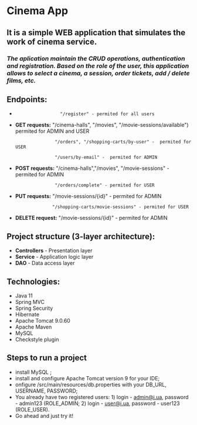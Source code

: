 # Cinema App 

## It is a simple WEB application that simulates the work of cinema service. 
### *The aplication maintain the CRUD operations, authentication and registration. Based on the role of the user, this application allows to select a cinema, a session, order tickets, add / delete films, etc.* ###

## Endpoints:
-                      "/register" - permited for all users
- **GET requests:**    "/cinema-halls", "/movies", "/movie-sessions/available") permited for ADMIN and USER 

                     "/orders", "/shopping-carts/by-user" -  permited for USER
								 
                     "/users/by-email" -  permited for ADMIN
								 
- **POST requests:**   "/cinema-halls","/movies", "/movie-sessions" - permited for ADMIN

                     "/orders/complete" - permited for USER							 
- **PUT requests:**     "/movie-sessions/{id}" -  permited for ADMIN

                    "/shopping-carts/movie-sessions" - permited for USER			 
- **DELETE request:**   "/movie-sessions/{id}" - permited for ADMIN


## Project structure (3-layer architecture):

- **Controllers** - Presentation layer
- **Service** - Application logic layer
- **DAO** - Data access layer

## Technologies:

- Java 11
- Spring MVC
- Spring Security
- Hibernate
- Apache Tomcat 9.0.60
- Apache Maven
- MySQL
- Checkstyle plugin

## Steps to run a project
- install MySQL ;
- install and configure Apache Tomcat version 9 for your IDE;
- onfigure /src/main/resources/db.properties with your DB_URL, USERNAME, PASSWORD;
- You already have two registered users: 1) login - admin@i.ua, password - admin123 (ROLE_ADMIN;
                                         2) login - user@i.ua, password - user123 (ROLE_USER).
- Go ahead and just try it!



      
